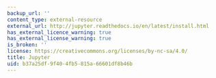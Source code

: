 ```yaml
---
backup_url: ''
content_type: external-resource
external_url: http://jupyter.readthedocs.io/en/latest/install.html
has_external_licence_warning: true
has_external_license_warning: true
is_broken: ''
license: https://creativecommons.org/licenses/by-nc-sa/4.0/
title: Jupyter
uid: b37a25df-9f40-4fb5-815a-66601df8b46b
---
```

